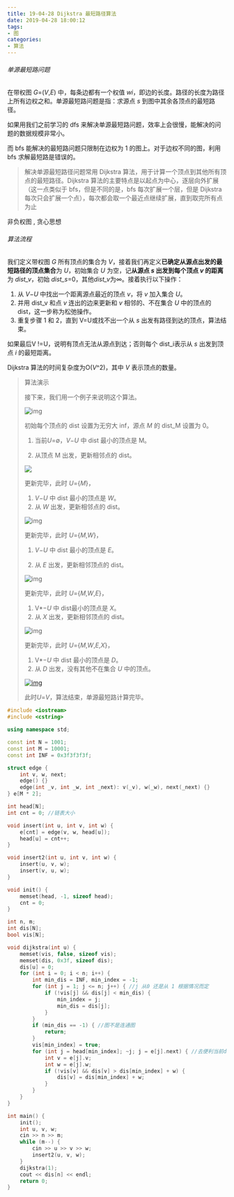 ```yaml
---
title: 19-04-28 Dijkstra 最短路径算法
date: 2019-04-28 18:00:12
tags:
- 图
categories:
- 算法
---
```


###### 单源最短路问题

在带权图 *G*=(*V*,*E*) 中，每条边都有一个权值 *wi*，即边的长度。路径的长度为路径上所有边权之和。单源最短路问题是指：求源点 *s* 到图中其余各顶点的最短路径。

如果用我们之前学习的 dfs 来解决单源最短路问题，效率上会很慢，能解决的问题的数据规模非常小。

而 bfs 能解决的最短路问题只限制在边权为 1 的图上。对于边权不同的图，利用 bfs 求解最短路是错误的。



> 解决单源最短路径问题常用 Dijkstra 算法，用于计算一个顶点到其他所有顶点的最短路径。Dijkstra 算法的主要特点是以起点为中心，逐层向外扩展（这一点类似于 bfs，但是不同的是，bfs 每次扩展一个层，但是 Dijkstra 每次只会扩展一个点），每次都会取一个最近点继续扩展，直到取完所有点为止



非负权图 , 贪心思想

<!--more-->

######  算法流程

我们定义带权图 *G* 所有顶点的集合为 *V*，接着我们再定义**已确定从源点出发的最短路径的顶点集合**为 *U*，初始集合 *U* 为空，记**从源点 *s* 出发到每个顶点 *v* 的距离**为 *dist_v*，初始 *dist_s*=0，其他*dist_v*为∞。接着执行以下操作：

1. 从 *V*−*U* 中找出一个距离源点最近的顶点 *v*，将 *v* 加入集合 *U*。
2. 并用 dist_v 和点 *v* 连出的边来更新和 *v* 相邻的、不在集合 *U* 中的顶点的 dist，这一步称为松弛操作。
3. 重复步骤 1 和 2，直到 V=U或找不出一个从 *s* 出发有路径到达的顶点，算法结束。

如果最后V !=U，说明有顶点无法从源点到达；否则每个 dist_i表示从 *s* 出发到顶点 *i* 的最短距离。

Dijkstra 算法的时间复杂度为O(*V*^2)，其中 *V* 表示顶点的数量。



>  算法演示
>
> 接下来，我们用一个例子来说明这个算法。
>
> ![img](https://res.jisuanke.com/img/upload/20170428/15072f3ce9f3e53579a6c2e02d87ef57d56cb3fe.png)
>
> 
>
> 初始每个顶点的 dist 设置为无穷大 inf，源点 *M* 的 dist_M 设置为 0。
>
> 1. 当前*U*=∅，*V*−*U* 中 dist 最小的顶点是 M。
>
> 2. 从顶点 M 出发，更新相邻点的 dist。
>
> ![](https://res.jisuanke.com/img/upload/20170428/02b208d277615bebf57d9a796e46bc96900181a3.png)
>
> 
>
> 更新完毕，此时 *U*={*M*}，
>
> 1. *V*−*U* 中 dist 最小的顶点是 *W*。
> 2. 从 *W* 出发，更新相邻点的 dist。
>
> ![img](https://res.jisuanke.com/img/upload/20170428/a310ffeebb4ebd561660aeed7cf81db5448b98cc.png)
>
> 
>
> 更新完毕，此时 *U*={*M*,*W*}，
>
> 1. *V*−*U* 中 dist 最小的顶点是 *E*。
>
> 2. 从 *E* 出发，更新相邻顶点的 dist。
>
> ![img](https://res.jisuanke.com/img/upload/20170428/18bf6b9ce78f61fa85ce4b6563b8d3508b2b0470.png)
>
> 
>
> 更新完毕，此时 *U*={*M*,*W*,*E*}，
>
> 1. V*−*U* 中 dist最小的顶点是 *X*。
> 2. 从 *X* 出发，更新相邻顶点的 dist。
>
> ![img](https://res.jisuanke.com/img/upload/20170428/39744d7c33d595558c4c79205c7778b3ae476a01.png)
>
> 
>
> 更新完毕，此时 *U*={*M*,*W*,*E*,*X*}，
>
> 1. V*−*U* 中 dist 最小的顶点是 *D*。
> 2. 从 *D* 出发，没有其他不在集合 *U* 中的顶点。
>
> [![img](https://res.jisuanke.com/img/upload/20170428/ced8460a27686319529c898a1c7daec893bba313.png)](https://res.jisuanke.com/img/upload/20170428/ced8460a27686319529c898a1c7daec893bba313.png)
>
> 此时*U*=*V*，算法结束，单源最短路计算完毕。



```c++
#include <iostream>
#include <cstring>

using namespace std;

const int N = 1001;
const int M = 10001;
const int INF = 0x3f3f3f3f;

struct edge {
    int v, w, next;
    edge() {}
    edge(int _v, int _w, int _next): v(_v), w(_w), next(_next) {}
} e[M * 2];

int head[N];
int cnt = 0; //链表大小

void insert(int u, int v, int w) {
    e[cnt] = edge(v, w, head[u]);
    head[u] = cnt++;
}

void insert2(int u, int v, int w) {
    insert(u, v, w);
    insert(v, u, w);
}

void init() {
    memset(head, -1, sizeof head);
    cnt = 0;
}

int n, m;
int dis[N];
bool vis[N];

void dijkstra(int u) {
    memset(vis, false, sizeof vis);
    memset(dis, 0x3f, sizeof dis);
    dis[u] = 0;
    for (int i = 0; i < n; i++) {
        int min_dis = INF, min_index = -1;
        for (int j = 1; j <= n; j++) { //j 从0 还是从 1 根据情况而定
            if (!vis[j] && dis[j] < min_dis) {
                min_index = j;
                min_dis = dis[j];
            }
        }
        if (min_dis == -1) { //图不是连通图
            return;
        }
        vis[min_index] = true;
        for (int j = head[min_index]; ~j; j = e[j].next) { //去便利当前dis最小点的所有邻接点（便利链表）
            int v = e[j].v;
            int w = e[j].w;
            if (!vis[v] && dis[v] > dis[min_index] + w) {
                dis[v] = dis[min_index] + w;
            }
        }
    }
}

int main() {
    init();
    int u, v, w;
    cin >> n >> m;
    while (m--) {
        cin >> u >> v >> w;
        insert2(u, v, w);
    }
    dijkstra(1);
    cout << dis[n] << endl;
    return 0;
}
```

